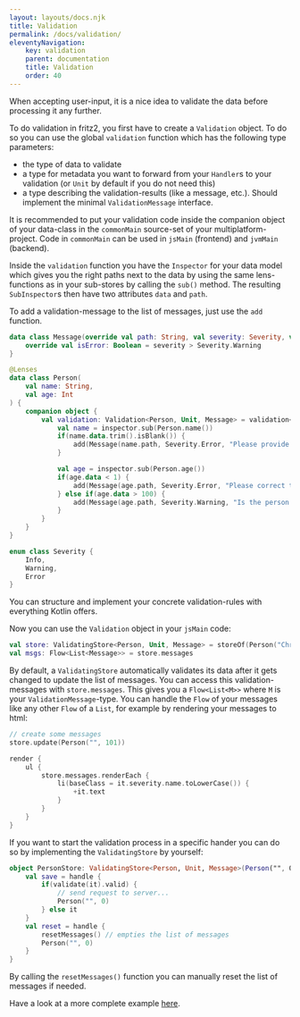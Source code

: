 ```yaml
---
layout: layouts/docs.njk
title: Validation
permalink: /docs/validation/
eleventyNavigation:
    key: validation
    parent: documentation
    title: Validation
    order: 40
---
```


When accepting user-input, it is a nice idea to validate the data before processing it any further.

To do validation in fritz2, you first have to create a `Validation` object. 
To do so you can use the global `validation` function which has the following type parameters:
* the type of data to validate
* a type for metadata you want to forward from your `Handler`s to your validation (or `Unit` by default if you do not need this)
* a type describing the validation-results (like a message, etc.). Should implement the minimal `ValidationMessage` interface.

It is recommended to put your validation code inside the companion object of your data-class in the `commonMain` source-set 
of your multiplatform-project. Code in `commonMain` can be used in `jsMain` (frontend) and `jvmMain` (backend). 

Inside the `validation` function you have the `Inspector` for your data model which gives you the right paths next to the data 
by using the same lens-functions as in your sub-stores by calling the `sub()` method. The resulting `SubInspector`s then 
have two attributes `data` and `path`.

To add a validation-message to the list of messages, just use the `add` function.

```kotlin
data class Message(override val path: String, val severity: Severity, val text: String): ValidationMessage {
    override val isError: Boolean = severity > Severity.Warning
}

@Lenses
data class Person(
    val name: String,
    val age: Int
) {
    companion object {
        val validation: Validation<Person, Unit, Message> = validation<Person, Message> { inspector ->
            val name = inspector.sub(Person.name())
            if(name.data.trim().isBlank()) {
                add(Message(name.path, Severity.Error, "Please provide a name"))
            }

            val age = inspector.sub(Person.age())
            if(age.data < 1) {
                add(Message(age.path, Severity.Error, "Please correct the age"))
            } else if(age.data > 100) {
                add(Message(age.path, Severity.Warning, "Is the person really older then 100 years‽"))
            }
        }
    }
}

enum class Severity {
    Info,
    Warning,
    Error
}
```
You can structure and implement your concrete validation-rules with everything Kotlin offers. 

Now you can use the `Validation` object in your `jsMain` code:

```kotlin
val store: ValidatingStore<Person, Unit, Message> = storeOf(Person("Chris", 42), Person.validation)
val msgs: Flow<List<Message>> = store.messages
```
By default, a `ValidatingStore` automatically validates its data after it gets changed to update the list of messages.
You can access this validation-messages with `store.messages`. 
This gives you a `Flow<List<M>>` where `M` is your `ValidationMessage`-type.
You can handle the `Flow` of your messages like any other `Flow` of a `List`, 
for example by rendering your messages to html:

```kotlin
// create some messages
store.update(Person("", 101))

render {
    ul {
        store.messages.renderEach {
            li(baseClass = it.severity.name.toLowerCase()) {
                +it.text
            }
        }
    }
}
```

If you want to start the validation process in a specific hander you can do so by implementing the `ValidatingStore` 
by yourself:

```kotlin
object PersonStore: ValidatingStore<Person, Unit, Message>(Person("", 0), Person.validation) {
    val save = handle {
        if(validate(it).valid) {
            // send request to server...
            Person("", 0)
        } else it
    }
    val reset = handle {
        resetMessages() // empties the list of messages
        Person("", 0)
    }
}
```
By calling the `resetMessages()` function you can manually reset the list of messages if needed.

Have a look at a more complete example [here](https://examples.fritz2.dev/validation/build/distributions/index.html).
